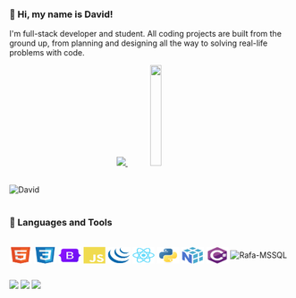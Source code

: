 ### 👋 Hi, my name is David!
I'm full-stack developer and student. All coding projects are built from the ground up, from planning and designing all the way to solving real-life problems with code. 

<div align="center">
  <a href="https://github.com/DavidEgoyan">
  <img height="180em" src="https://github-readme-stats-sigma-five.vercel.app/api?username=DavidEgoyan&show_icons=true&theme=dark&include_all_commits=false&count_private=true"/>
  <img height="180em" width="20%" src="https://github-readme-stats-sigma-five.vercel.app/api/top-langs/?username=DavidEgoyan&theme=dark&layout=compact&hide=html"/>

</div>
 <br>
<p><a href="https://www.buymeacoffee.com/davidegoyan" target="_blank"> <img align="left" src="https://cdn.buymeacoffee.com/buttons/v2/default-yellow.png" height="50" width="210" alt="David" /></a></p><br><br>
  
### 🧰 Languages and Tools
 
<div style="display: inline_block"><br>
  <img align="center" alt="Rafa-HTML" height="30" width="40" src="https://raw.githubusercontent.com/devicons/devicon/master/icons/html5/html5-original.svg">
  <img align="center" alt="Rafa-CSS" height="30" width="40" src="https://raw.githubusercontent.com/devicons/devicon/master/icons/css3/css3-original.svg">
  <img align="center" alt="Rafa-Bootstrap" height="30" width="40" src="https://raw.githubusercontent.com/devicons/devicon/master/icons/bootstrap/bootstrap-original.svg">
  <img align="center" alt="Rafa-Js" height="30" width="40" src="https://raw.githubusercontent.com/devicons/devicon/master/icons/javascript/javascript-plain.svg">
  <img align="center" alt="Rafa-JQuery" height="30" width="40" src="https://raw.githubusercontent.com/devicons/devicon/master/icons/jquery/jquery-plain.svg">
  <img align="center" alt="Rafa-React" height="30" width="40" src="https://raw.githubusercontent.com/devicons/devicon/master/icons/react/react-original.svg">
  <img align="center" alt="Rafa-Python" height="30" width="40" src="https://raw.githubusercontent.com/devicons/devicon/master/icons/python/python-original.svg">
  <img align="center" alt="Rafa-Numpy" height="30" width="40" src="https://raw.githubusercontent.com/devicons/devicon/master/icons/numpy/numpy-original.svg">
  <img align="center" alt="Rafa-CSharp" height="30" width="40" src="https://raw.githubusercontent.com/devicons/devicon/master/icons/csharp/csharp-original.svg">
  <img align="center" alt="Rafa-MSSQL" height="40" width="40" src="https://www.svgrepo.com/show/303229/microsoft-sql-server-logo.svg">

</div>
  
  ##
 
<div>
    <a href="https://www.linkedin.com/in/david-egoyan-2322071a8/" target="_blank"><img src="https://img.shields.io/badge/LinkedIn-0077B5?style=for-the-badge&logo=linkedin&logoColor=white" target="_blank"></a>
  <a href="https://instagram.com/dav66d?igshid=YmMyMTA2M2Y=" target="_blank"><img src="https://img.shields.io/badge/-Instagram-%23E4405F?style=for-the-badge&logo=instagram&logoColor=white" target="_blank"></a>
  <a href = "mailto:dato.egoyan@gmail.com"><img src="https://img.shields.io/badge/-Gmail-%23333?style=for-the-badge&logo=gmail&logoColor=white" target="_blank"></a>
